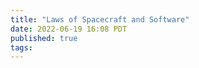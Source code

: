 ```yaml
---
title: "Laws of Spacecraft and Software"
date: 2022-06-19 16:08 PDT
published: true
tags:
---
```




<blockquote markdown="1">



</blockquote>
